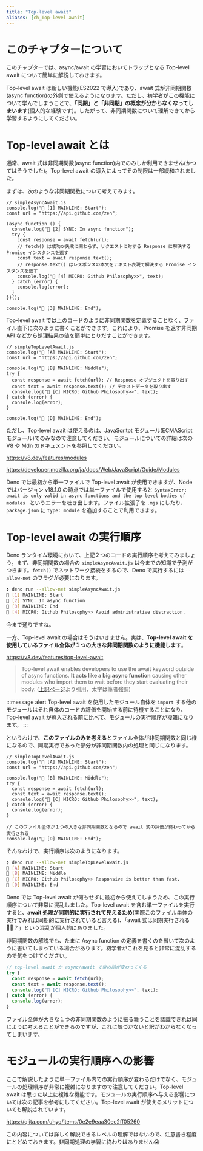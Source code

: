 ```yaml
---
title: "Top-level await"
aliases: [ch_Top-level await]
---
```


# このチャプターについて

このチャプターでは、async/await の学習においてトラップとなる Top-level await について簡単に解説しておきます。

Top-level await は新しい機能(ES2022 で導入)であり、await 式が非同期関数(async function)の外側で使えるようになります。ただし、初学者がこの機能について学んでしまうことで、**「同期」と「非同期」の概念が分からなくなってしまいます**(個人的な経験です)。したがって、非同期関数について理解できてから学習するようにしてください。

# Top-level await とは

通常、await 式は非同期関数(async function)内でのみしか利用できません(かつてはそうでした)。Top-level await の導入によってその制限は一部緩和されました。

まずは、次のような非同期関数について考えてみます。

```js:非同期関数
// simpleAsyncAwait.js
console.log("🦖 [1] MAINLINE: Start");
const url = "https://api.github.com/zen";

(async function () {
  console.log("🦖 [2] SYNC: In async function");
  try {
    const response = await fetch(url);
    // fetch() は成功か失敗に関わらず、リクエストに対する Response に解決する Promise インスタンスを返す
    const text = await response.text();
    // response.text() はレスポンスの本文をテキスト表現で解決する Promise インスタンスを返す
    console.log("👦 [4] MICRO: Github Philosophy>>", text);
  } catch (error) {
    console.log(error); 
  }
})();

console.log("🦖 [3] MAINLINE: End");
```

Top-level await では上のコードのように非同期関数を定義することなく、ファイル直下に次のように書くことができます。これにより、Promise を返す非同期 API などから処理結果の値を簡単にとりだすことができます。

```js:Top-level await
// simpleTopLevelAwait.js
console.log("🦖 [A] MAINLINE: Start");
const url = "https://api.github.com/zen";

console.log("🦖 [B] MAINLINE: Middle");
try {
  const response = await fetch(url); // Respnose オブジェクトを取り出す
  const text = await response.text(); // テキストデータを取り出す
  console.log("👦 [C] MICRO: Github Philosophy>>", text);
} catch (error) {
  console.log(error); 
}

console.log("🦖 [D] MAINLINE: End");
```

ただし、Top-level await は使えるのは、JavaScritpt モジュール(ECMAScript モジュール)でのみなので注意してください。モジュールについての詳細は次の V8 や Mdn のドキュメントを参照してください。

https://v8.dev/features/modules

https://developer.mozilla.org/ja/docs/Web/JavaScript/Guide/Modules

Deno では最初から単一ファイルで Top-level await が使用できますが、Node ではバージョン v18.1.0 の時点では単一ファイルで使用すると `SyntaxError: await is only valid in async functions and the top level bodies of modules
` というエラーを吐き出します。ファイル拡張子を `.mjs` にしたり、`package.json` に `type: module` を追加することで利用できます。

# Top-level await の実行順序

Deno ランタイム環境において、上記２つのコードの実行順序を考えてみましょう。まず、非同期関数の場合の `simpleAsyncAwait.js` は今までの知識で予測がつきます。`fetch()` でネットワーク接続をするので、Deno で実行するには `--allow-net` のフラグが必要になります。

```sh
❯ deno run --allow-net simpleAsyncAwait.js
🦖 [1] MAINLINE: Start
🦖 [2] SYNC: In async function
🦖 [3] MAINLINE: End
👦 [4] MICRO: Github Philosophy>> Avoid administrative distraction.
```

今まで通りですね。

一方、Top-level await の場合はそうはいきません。実は、**Top-level await を使用しているファイル全体が１つの大きな非同期関数のように機能します**。

https://v8.dev/features/top-level-await

>Top-level await enables developers to use the await keyword outside of async functions. **It acts like a big async function** causing other modules who import them to wait before they start evaluating their body.
>([上記ページ](https://v8.dev/features/top-level-await)より引用、太字は筆者強調)

:::message alert
Top-level await を使用したモジュール自体を `import` する他のモジュールはそれ自体のコードの評価を開始する前に待機することになり、Top-level await が導入される前に比べて、モジュールの実行順序が複雑になります。
:::

というわけで、**このファイルのみを考えると**ファイル全体が非同期関数と同じ様になるので、同期実行であった部分が非同期関数内の処理と同じになります。

```js:Top-level await
// simpleTopLevelAwait.js
console.log("🦖 [A] MAINLINE: Start");
const url = "https://api.github.com/zen";

console.log("🦖 [B] MAINLINE: Middle");
try {
  const response = await fetch(url);
  const text = await response.text();
  console.log("👦 [C] MICRO: Github Philosophy>>", text);
} catch (error) {
  console.log(error); 
}

// このファイル全体が１つの大きな非同期関数となるので await 式の評価が終わってから実行される
console.log("🦖 [D] MAINLINE: End");
```

そんなわけで、実行順序は次のようになります。

```sh
❯ deno run --allow-net simpleTopLevelAwait.js
🦖 [A] MAINLINE: Start
🦖 [B] MAINLINE: Middle
👦 [C] MICRO: Github Philosophy>> Responsive is better than fast.
🦖 [D] MAINLINE: End
```

Deno では Top-level await が何もせずに最初から使えてしまうため、この実行順序について非常に混乱しました。Top-level await を含む単一ファイルを実行すると、**await 処理が同期的に実行されて見えるため**(実際このファイル単体の実行でみれば同期的に実行されていると言える)、「await 式は同期実行される😵‍💫？」という混乱が個人的にありました。

非同期関数の解説でも、たまに Async function の定義を書くのを省いて次のように書いてしまっている場合があります。初学者がこれを見ると非常に混乱するので気をつけてください。

```js
// top-level await か async/await で後の話が変わってくる
try {
  const response = await fetch(url);
  const text = await response.text();
  console.log("👦 [C] MICRO: Github Philosophy>>", text);
} catch (error) {
  console.log(error); 
}
```

ファイル全体が大きな１つの非同期関数のように振る舞うことを認識できれば同じように考えることができるのですが、これに気づかないと訳がわからなくなってしまいます。

# モジュールの実行順序への影響

ここで解説したように単一ファイル内での実行順序が変わるだけでなく、モジュールの処理順序が非常に複雑になりますので注意してください。Top-level await は思った以上に複雑な機能です。モジュールの実行順序へ与える影響については次の記事を参考にしてください。Top-level await が使えるメリットについても解説されています。

https://qiita.com/uhyo/items/0e2e9eaa30ec2ff05260

この内容については詳しく解説できるレベルの理解ではないので、注意書き程度にとどめておきます。非同期処理の学習に終わりはありません😱

